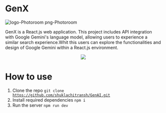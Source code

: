 # GenX
![logo-Photoroom png-Photoroom](https://github.com/shuklachitransh/GenX/assets/95836022/e039bfa1-69c3-4248-98d6-c7d96b4ffae3)

GenX is a React.js web application. This project includes API integration with Google Gemini's language model, allowing users to experience a similar search experience.Whit this users can explore the functionalities and design of Google Gemini within a React.js environment.

<div align="center">
  <img src="https://ibb.co/qYFGd9K"/>
</div>

# How to use

1.  Clone the repo <code>git clone https://github.com/shuklachitransh/GenAI.git </code>
2.  Install required dependencies <code>npm i</code>
3. Run the server <code>npm run dev</code>
